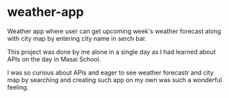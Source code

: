 # weather-app
Weather app where user can get upcoming week's weather forecast along with city map by entering city name in serch bar.

This project was done by me alone in a single day as I had learned about APIs on the day in Masai School.

I was so curious about APIs and eager to see weather forecastr and city map by searching and creating such app on my own was such a wonderful feeling. 

